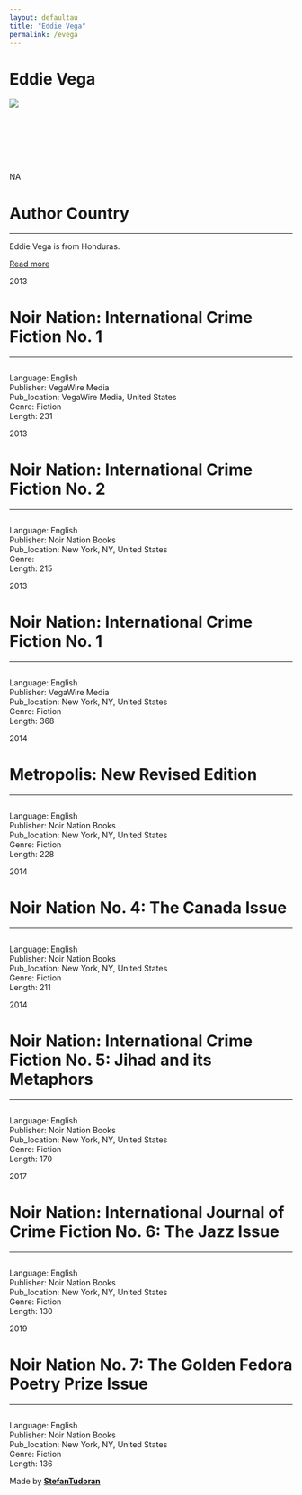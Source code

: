 ```yaml
---
layout: defaultau
title: "Eddie Vega"
permalink: /evega
---
```

<!-- partial:index.partial.html -->
<div class="content">
    <h1>Eddie Vega</h1>
    <div class="quote">
        <div><img src="NA" class="logo"></div>
    </div>
    <div class="timeline">
        <div style="padding-bottom:100px;"></div>
        <div class="block">
            <div class="date right"><p class="right"> NA </p></div>
            <div class="dot"></div>
            <div class="left first">
                <h1>Author Country</h1><hr>
            <p>Eddie Vega is from Honduras.</p>
                <a href="NA" target="_blank">Read more</a>
            </div>
        </div>
        <div class="block">
            <div class="date left"><p class="left">2013</p></div>
            <div class="dot"></div>
            <div class="right">
                <h1>Noir Nation: International Crime Fiction No. 1</h1><hr>
                <p><img src=""></p>
                <p>
                Language: English<br/>
                Publisher: VegaWire Media<br/>
                Pub_location: VegaWire Media, United States<br/>
                Genre: Fiction<br/>
                Length: 231</p>
            </div>
        </div>
        <div class="block">
            <div class="date right"><p class="right">2013</p></div>
            <div class="dot"></div>
            <div class="left hide">
                <h1>Noir Nation: International Crime Fiction No. 2</h1><hr>
                <p><img src=""></p>
                <p>Language: English<br/>
                Publisher: Noir Nation Books<br/>
                Pub_location: New York, NY, United States<br/>
                Genre: <br/>
                Length: 215</p>
            </div>
        </div>
        <div class="block">
            <div class="date left"><p class="left">2013</p></div>
            <div class="dot"></div>
            <div class="right">
                <h1>Noir Nation: International Crime Fiction No. 1</h1><hr>
                <p><img src=""></p>
                <p>
                Language: English<br/>
                Publisher: VegaWire Media<br/>
                Pub_location: New York, NY, United States<br/>
                Genre: Fiction<br/>
                Length: 368</p>
            </div>
        </div>
        <div class="block">
            <div class="date right"><p class="right">2014</p></div>
            <div class="dot"></div>
            <div class="left hide">
                <h1>Metropolis: New Revised Edition</h1><hr>
                <p><img src=""></p>
                <p>Language: English<br/>
                Publisher: Noir Nation Books<br/>
                Pub_location: New York, NY, United States<br/>
                Genre: Fiction<br/>
                Length: 228</p>
            </div>
        </div>
        <div class="block">
            <div class="date left"><p class="left">2014</p></div>
            <div class="dot"></div>
            <div class="right">
                <h1>Noir Nation No. 4: The Canada Issue</h1><hr>
                <p><img src=""></p>
                <p>
                Language: English<br/>
                Publisher: Noir Nation Books<br/>
                Pub_location: New York, NY, United States<br/>
                Genre: Fiction<br/>
                Length: 211</p>
            </div>
        </div>
        <div class="block">
            <div class="date right"><p class="right">2014</p></div>
            <div class="dot"></div>
            <div class="left hide">
                <h1>Noir Nation: International Crime Fiction No. 5: Jihad and its Metaphors</h1><hr>
                <p><img src=""></p>
                <p>Language: English<br/>
                Publisher: Noir Nation Books<br/>
                Pub_location: New York, NY, United States<br/>
                Genre: Fiction<br/>
                Length: 170</p>
            </div>
        </div>
        <div class="block">
            <div class="date left"><p class="left">2017</p></div>
            <div class="dot"></div>
            <div class="right">
                <h1>Noir Nation: International Journal of Crime Fiction No. 6: The Jazz Issue</h1><hr>
                <p><img src=""></p>
                <p>
                Language: English<br/>
                Publisher: Noir Nation Books<br/>
                Pub_location: New York, NY, United States<br/>
                Genre: Fiction<br/>
                Length: 130</p>
            </div>
        </div>
        <div class="block">
            <div class="date right"><p class="right">2019</p></div>
            <div class="dot"></div>
            <div class="left hide">
                <h1>Noir Nation No. 7: The Golden Fedora Poetry Prize Issue</h1><hr>
                <p><img src=""></p>
                <p>Language: English<br/>
                Publisher: Noir Nation Books<br/>
                Pub_location: New York, NY, United States<br/>
                Genre: Fiction<br/>
                Length: 136</p>
            </div>
        </div>
        <div id="footer">
        <p id="copyright">Made by&nbsp;<strong><a href="https://www.linkedin.com/in/nicolae-stefan-tudoran-b02291127/" target="_blank">StefanTudoran</a></strong></p>
    </div>
</div>
<!-- partial -->
  <script src='https://cdnjs.cloudflare.com/ajax/libs/jquery/3.1.1/jquery.min.js'></script><script  src="assets/js/authorscript.js"></script>